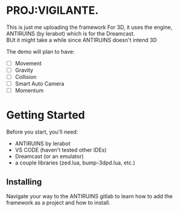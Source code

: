 # PROJ:VIGILANTE.
This is just me uploading the framework For 3D, it uses the engine, ANTIRUINS (by lerabot) which is for the Dreamcast. <br />
BUt it might take a while since ANTIRUINS doesn't intend 3D <br />

The demo will plan to have:
- [ ] Movement
- [ ] Gravity
- [ ] Collision
- [ ] Smart Auto Camera
- [ ] Momentum

# Getting Started
Before you start, you'll need:
- ANTIRUINS by lerabot 
- VS CODE (haven't tested other IDEs)
- Dreamcast (or an emulator)
- a couple libraries (zed.lua, bump-3dpd.lua, etc.)

## Installing
Navigate your way to the ANTIRUINS gitlab to learn how to add the <br/> 
framework as a project and how to install.

